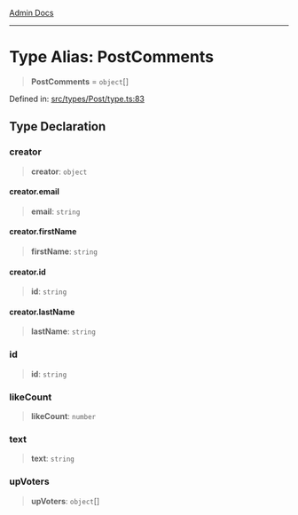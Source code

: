 [Admin Docs](/)

***

# Type Alias: PostComments

> **PostComments** = `object`[]

Defined in: [src/types/Post/type.ts:83](https://github.com/PalisadoesFoundation/talawa-admin/blob/main/src/types/Post/type.ts#L83)

## Type Declaration

### creator

> **creator**: `object`

#### creator.email

> **email**: `string`

#### creator.firstName

> **firstName**: `string`

#### creator.id

> **id**: `string`

#### creator.lastName

> **lastName**: `string`

### id

> **id**: `string`

### likeCount

> **likeCount**: `number`

### text

> **text**: `string`

### upVoters

> **upVoters**: `object`[]
